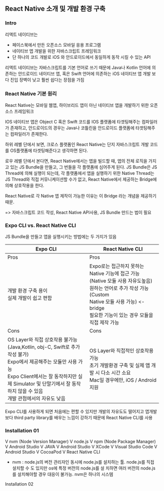 ## React Native 소개 및 개발 환경 구축



### Intro

리액트 네이티브는

- 페이스북에서 만든 오픈소스 모바일 응용 프로그램
- 네이티브 앱 개발을 위한 자바스크립트 프레임워크
- 단 하나의 코드 개발로 iOS 와 안드로이드에서 동일하게 동작 시킬 수 있는 API

리액트 네이티브는 자바스크립트를 기본 언어로 쓰기 때문에
Java나 Kotlin 언어에 의존하는 안드로이드 네이티브 앱, 
혹은 Swift 언어에 의존하는 iOS 네이티브 앱 개발 보다
진입 장벽이 낮고 훨씬 쉽다는 장점을 가짐

### React Native 기본 원리

React Native는 모바일 웹앱, 하이브리드 앱이 아닌 네이티브 앱을 개발하기 위한 오픈 소스 프레임워크

IOS 네이티브 앱은 Object C 혹은 Swift 코드를 IOS 플랫폼에 타겟팅해주는 컴파일러가 존재하고,
안드로이드의 경우는 Java나 코틀린을 안드로이드 플랫폼에 타겟팅해주는 컴파일러가 존재한다.

하위 레벨 단에서 보면, 크로스 플랫폼인 React Native는 단지 자바스크립트 개발 코드를 OS플랫폼에 타겟팅해준다고 생각하면 된다.

로우 레벨 단에서 본다면, React Native에서는 앱을 빌드할 때, 앱의 전체 로직을 가지고 있는 JS Bundle을 만들고, 그 번들을 각 플랫폼에 심어주게 된다. JS Bundle은 JS Thread에 의해 실행이 되는데, 각 플랫폼에서 앱을 실행하기 위한 Native Thread는 JS Thread와 직접 커뮤니케이션할 수가 없고, React Native에서 제공하는 Bridge에 의해 상호작용을 한다. 

React Native로 각 Native 앱 제작이 가능한 이유는 이 Bridge 라는 개념을 제공하기 때문. 

=> 자바스크립트 코드 작성, React Native API사용, JS Bundle 만드는 법이 필요

### Expo CLI vs. React Native CLI

JS Bundle을 만들고 앱을 실행시키는 방법에는 두 가지가 있음

| Expo CLI                                                     | React Native CLI                                             |
| ------------------------------------------------------------ | ------------------------------------------------------------ |
| Pros                                                         | Pros                                                         |
| 개발 환경 구축 용이<br/>실제 개발이 쉽고 편함                | Expo로는 접근하지 못하는 Native 기능에 접근 가능 (Native 모듈 사용 자유도높음)<br />원하는 언어로 추가 작성 가능(Custom<br/>Native 모듈 사용 가능) <- bridge<br />필요한 기능이 있는 경우 모듈을 직접 제작 가능 |
| Cons                                                         | Cons                                                         |
| OS Layer와 직접 상호작용 불가능 (Java,Kotlin, obj-C, Swift로 추가 작성 불가)<br/>Expo에서 제공해주는 모듈만 사용 가능<br/>Expo Client에서는 잘 동작하지만 실제 Simulator 및 단말기에서 잘 동작하지 않을 수 있음<br/>개발 관점에서의 자유도 낮음 | OS Layer와 직접적인 상호작용 가능<br/>초기 개발환경 구축 및 실제 앱 개발 시 다소 시간 소요<br />Mac일 경우에만, iOS / Android 지원 |

Expo CLI를 사용하게 되면 처음에는 편할 수 있지만 개발의 자유도도 떨어지고 앱개발보다 third party library를 배우는 느낌이 강하기 때문에 React Native CLI를 사용

### Installation 01

V nvm (Node Version Manager)
V node.js
V npm (Node Package Manager)
V Android Studio
V JAVA
V Android Studio
V ХCode
V Visual Studio Code
V Android Studio
V СосoаPod
V React Native CLI

- nvm : node.js의 버전 관리자인 동시에 node.js를 설치하는 툴. node.js를 직접 설치할 수 도 있지만 os에 특정 버전의 node.js를 설 치하면 여러 버전의 node.js를 설치해야할 경우 대응이 불가능. nvm은 하나의 시스템

Installation 02


